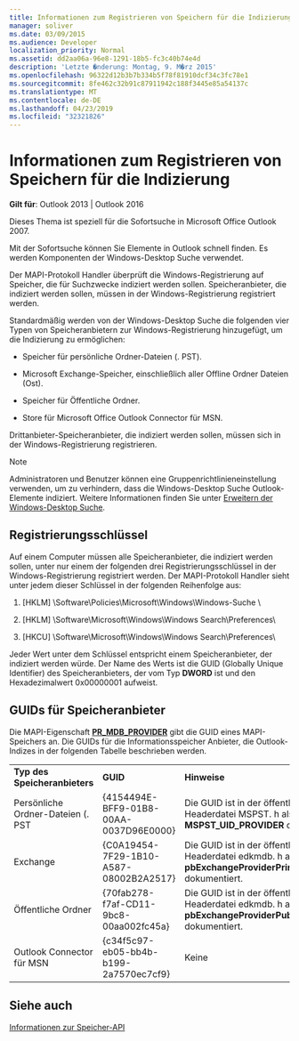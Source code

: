 ```yaml
---
title: Informationen zum Registrieren von Speichern für die Indizierung
manager: soliver
ms.date: 03/09/2015
ms.audience: Developer
localization_priority: Normal
ms.assetid: dd2aa06a-96e8-1291-18b5-fc3c40b74e4d
description: 'Letzte �nderung: Montag, 9. M�rz 2015'
ms.openlocfilehash: 96322d12b3b7b334b5f78f81910dcf34c3fc78e1
ms.sourcegitcommit: 8fe462c32b91c87911942c188f3445e85a54137c
ms.translationtype: MT
ms.contentlocale: de-DE
ms.lasthandoff: 04/23/2019
ms.locfileid: "32321826"
---
```

# <a name="about-registering-stores-for-indexing"></a>Informationen zum Registrieren von Speichern für die Indizierung

  
  
**Gilt für**: Outlook 2013 | Outlook 2016 
  
Dieses Thema ist speziell für die Sofortsuche in Microsoft Office Outlook 2007.
  
Mit der Sofortsuche können Sie Elemente in Outlook schnell finden. Es werden Komponenten der Windows-Desktop Suche verwendet.
  
Der MAPI-Protokoll Handler überprüft die Windows-Registrierung auf Speicher, die für Suchzwecke indiziert werden sollen. Speicheranbieter, die indiziert werden sollen, müssen in der Windows-Registrierung registriert werden.
  
Standardmäßig werden von der Windows-Desktop Suche die folgenden vier Typen von Speicheranbietern zur Windows-Registrierung hinzugefügt, um die Indizierung zu ermöglichen:
  
- Speicher für persönliche Ordner-Dateien (. PST).
    
-  Microsoft Exchange-Speicher, einschließlich aller Offline Ordner Dateien (Ost). 
    
-  Speicher für Öffentliche Ordner. 
    
-  Store für Microsoft Office Outlook Connector für MSN. 
    
 Drittanbieter-Speicheranbieter, die indiziert werden sollen, müssen sich in der Windows-Registrierung registrieren. 
  
> [!NOTE]
> Administratoren und Benutzer können eine Gruppenrichtlinieneinstellung verwenden, um zu verhindern, dass die Windows-Desktop Suche Outlook-Elemente indiziert. Weitere Informationen finden Sie unter [Erweitern der Windows-Desktop Suche](https://msdn.microsoft.com/library/2eab146a-8516-4b95-b73c-ca7f980ba233%28Office.15%29.aspx). 
  
## <a name="registry-keys"></a>Registrierungsschlüssel

Auf einem Computer müssen alle Speicheranbieter, die indiziert werden sollen, unter nur einem der folgenden drei Registrierungsschlüssel in der Windows-Registrierung registriert werden. Der MAPI-Protokoll Handler sieht unter jedem dieser Schlüssel in der folgenden Reihenfolge aus:
  
1. [HKLM] \Software\Policies\Microsoft\Windows\Windows-Suche \
    
2. [HKLM] \Software\Microsoft\Windows\Windows Search\Preferences\
    
3. [HKCU] \Software\Microsoft\Windows\Windows Search\Preferences\
    
 Jeder Wert unter dem Schlüssel entspricht einem Speicheranbieter, der indiziert werden würde. Der Name des Werts ist die GUID (Globally Unique Identifier) des Speicheranbieters, der vom Typ **DWORD** ist und den Hexadezimalwert 0x00000001 aufweist. 
  
## <a name="guids-for-store-providers"></a>GUIDs für Speicheranbieter

Die MAPI-Eigenschaft **[PR_MDB_PROVIDER](pidtagstoreprovider-canonical-property.md)** gibt die GUID eines MAPI-Speichers an. Die GUIDs für die Informationsspeicher Anbieter, die Outlook-Indizes in der folgenden Tabelle beschrieben werden. 
  
||||
|:-----|:-----|:-----|
|**Typ des Speicheranbieters** <br/> |**GUID** <br/> |**Hinweise** <br/> |
|Persönliche Ordner-Dateien (. PST  <br/> |{4154494E-BFF9-01B8-00AA-0037D96E0000}  <br/> |Die GUID ist in der öffentlichen Headerdatei MSPST. h als **MSPST_UID_PROVIDER** dokumentiert. <br/> |
|Exchange  <br/> |{C0A19454-7F29-1B10-A587-08002B2A2517}  <br/> |Die GUID ist in der öffentlichen Headerdatei edkmdb. h als **pbExchangeProviderPrimaryUserGuid** dokumentiert. <br/> |
|Öffentliche Ordner  <br/> |{70fab278-f7af-CD11-9bc8-00aa002fc45a}  <br/> |Die GUID ist in der öffentlichen Headerdatei edkmdb. h als **pbExchangeProviderPublicGuid** dokumentiert. <br/> |
|Outlook Connector für MSN  <br/> |{c34f5c97-eb05-bb4b-b199-2a7570ec7cf9}  <br/> |Keine  <br/> |
   
## <a name="see-also"></a>Siehe auch



[Informationen zur Speicher-API](about-the-store-api.md)

